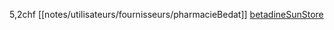 5,2chf [[notes/utilisateurs/fournisseurs/pharmacieBedat]] [betadineSunStore](https://drive.google.com/file/d/1bnPrhwUq2F5V2kA_Y8SSl8bu-32A81AM/view?usp=sharing)

